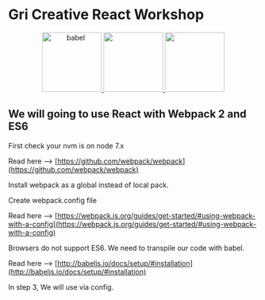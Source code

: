 # Gri Creative React Workshop

<p align="center">
  <a href="https://github.com/babel/babel">
    <img alt="babel" src="https://raw.githubusercontent.com/babel/logo/master/babel.png" width="120">
  </a>
  <a href="https://github.com/webpack/webpack">
      <img width="120" src="https://webpack.js.org/assets/icon-square-big.svg">
  </a>
  <a href="https://github.com/facebook/react">
      <img width="120" src="https://facebook.github.io/react/img/logo.svg">
  </a>
</p>



## We will going to use React with Webpack 2 and ES6

First check your nvm is on node 7.x

Read here --> [https://github.com/webpack/webpack](https://github.com/webpack/webpack)

Install webpack as a global instead of local pack.

Create webpack.config file

Read here --> [https://webpack.js.org/guides/get-started/#using-webpack-with-a-config](https://webpack.js.org/guides/get-started/#using-webpack-with-a-config)

Browsers do not support ES6. We need to transpile our code with babel.

Read here --> [http://babeljs.io/docs/setup/#installation](http://babeljs.io/docs/setup/#installation)

In step 3, We will use via config.












